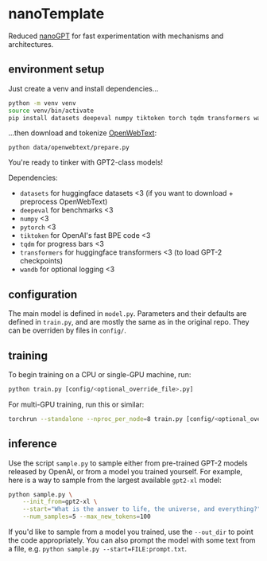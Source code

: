 # nanoTemplate

Reduced [nanoGPT](https://github.com/karpathy/nanoGPT) for fast experimentation with mechanisms and architectures.

## environment setup

Just create a venv and install dependencies...

```sh
python -m venv venv
source venv/bin/activate
pip install datasets deepeval numpy tiktoken torch tqdm transformers wandb 
```

...then download and tokenize [OpenWebText](https://openwebtext2.readthedocs.io/en/latest/):

```
python data/openwebtext/prepare.py
```

You're ready to tinker with GPT2-class models!

Dependencies:

- `datasets` for huggingface datasets <3 (if you want to download + preprocess OpenWebText)
- `deepeval` for benchmarks <3
- `numpy` <3
- `pytorch` <3
- `tiktoken` for OpenAI's fast BPE code <3
- `tqdm` for progress bars <3
- `transformers` for huggingface transformers <3 (to load GPT-2 checkpoints)
- `wandb` for optional logging <3

## configuration

The main model is defined in `model.py`. Parameters and their defaults are defined in `train.py`, and are mostly the same as in the original repo. They can be overriden by files in `config/`.

## training

To begin training on a CPU or single-GPU machine, run:

```sh
python train.py [config/<optional_override_file>.py]
```

For multi-GPU training, run this or similar:

```sh
torchrun --standalone --nproc_per_node=8 train.py [config/<optional_override_file>.py]
```


## inference

Use the script `sample.py` to sample either from pre-trained GPT-2 models released by OpenAI, or from a model you trained yourself. For example, here is a way to sample from the largest available `gpt2-xl` model:

```sh
python sample.py \
    --init_from=gpt2-xl \
    --start="What is the answer to life, the universe, and everything?" \
    --num_samples=5 --max_new_tokens=100
```

If you'd like to sample from a model you trained, use the `--out_dir` to point the code appropriately. You can also prompt the model with some text from a file, e.g. ```python sample.py --start=FILE:prompt.txt```.

